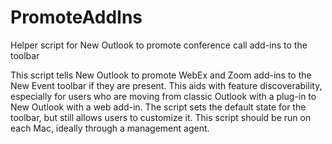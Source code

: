 # PromoteAddIns
Helper script for New Outlook to promote conference call add-ins to the toolbar

This script tells New Outlook to promote WebEx and Zoom add-ins to the New Event toolbar if they are present.
This aids with feature discoverability, especially for users who are moving from classic Outlook with a plug-in to New Outlook with a web add-in.
The script sets the default state for the toolbar, but still allows users to customize it.
This script should be run on each Mac, ideally through a management agent.
